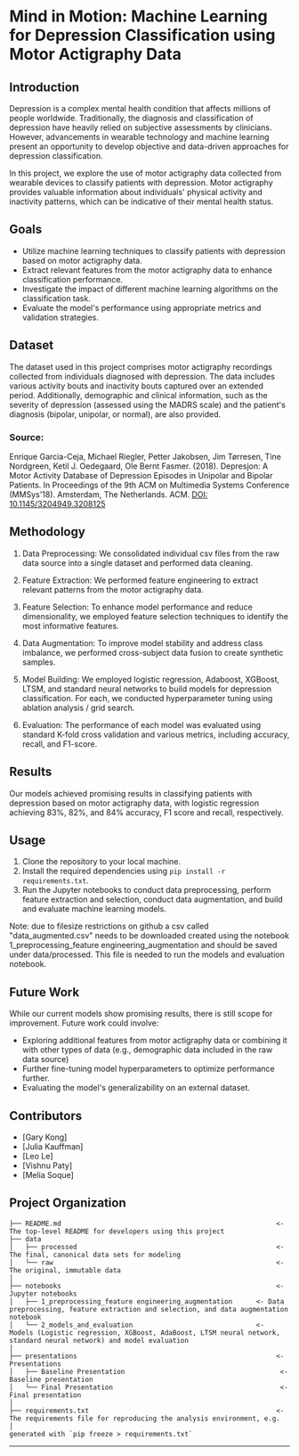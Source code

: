 # Mind in Motion: Machine Learning for Depression Classification using Motor Actigraphy Data

## Introduction

Depression is a complex mental health condition that affects millions of people worldwide. Traditionally, the diagnosis and classification of depression have heavily relied on subjective assessments by clinicians. However, advancements in wearable technology and machine learning present an opportunity to develop objective and data-driven approaches for depression classification.

In this project, we explore the use of motor actigraphy data collected from wearable devices to classify patients with depression. Motor actigraphy provides valuable information about individuals' physical activity and inactivity patterns, which can be indicative of their mental health status.

## Goals

- Utilize machine learning techniques to classify patients with depression based on motor actigraphy data.
- Extract relevant features from the motor actigraphy data to enhance classification performance.
- Investigate the impact of different machine learning algorithms on the classification task.
- Evaluate the model's performance using appropriate metrics and validation strategies.

## Dataset

The dataset used in this project comprises motor actigraphy recordings collected from individuals diagnosed with depression. The data includes various activity bouts and inactivity bouts captured over an extended period. Additionally, demographic and clinical information, such as the severity of depression (assessed using the MADRS scale) and the patient's diagnosis (bipolar, unipolar, or normal), are also provided.

### Source:
Enrique Garcia-Ceja, Michael Riegler, Petter Jakobsen, Jim Tørresen, Tine Nordgreen, Ketil J. Oedegaard, Ole Bernt Fasmer. (2018). Depresjon: A Motor Activity Database of Depression Episodes in Unipolar and Bipolar Patients. In Proceedings of the 9th ACM on Multimedia Systems Conference (MMSys'18). Amsterdam, The Netherlands. ACM. [DOI: 10.1145/3204949.3208125](http://doi.acm.org/10.1145/3204949.3208125)

## Methodology

1. Data Preprocessing: We consolidated individual csv files from the raw data source into a single dataset and performed data cleaning.

3. Feature Extraction: We performed feature engineering to extract relevant patterns from the motor actigraphy data.

4. Feature Selection: To enhance model performance and reduce dimensionality, we employed feature selection techniques to identify the most informative features.

5. Data Augmentation: To improve model stability and address class imbalance, we performed cross-subject data fusion to create synthetic samples.

5. Model Building: We employed logistic regression, Adaboost, XGBoost, LTSM, and standard neural networks to build models for depression classification. For each, we conducted hyperparameter tuning using ablation analysis / grid search.

6. Evaluation: The performance of each model was evaluated using standard K-fold cross validation and various metrics, including accuracy, recall, and F1-score.

## Results

Our models achieved promising results in classifying patients with depression based on motor actigraphy data, with logistic regression achieving 83%, 82%, and 84% accuracy, F1 score and recall, respectively.

## Usage

1. Clone the repository to your local machine.
2. Install the required dependencies using `pip install -r requirements.txt`.
3. Run the Jupyter notebooks to conduct data preprocessing, perform feature extraction and selection, conduct data augmentation, and build and evaluate machine learning models.

Note: due to filesize restrictions on github a csv called "data_augmented.csv" needs to be downloaded created using the notebook 1_preprocessing_feature engineering_augmentation and should be saved under data/processed. This file is needed to run the models and evaluation notebook.

## Future Work

While our current models show promising results, there is still scope for improvement. Future work could involve:

- Exploring additional features from motor actigraphy data or combining it with other types of data (e.g., demographic data included in the raw data source)
- Further fine-tuning model hyperparameters to optimize performance further.
- Evaluating the model's generalizability on an external dataset.

## Contributors
- [Gary Kong]
- [Julia Kauffman]
- [Leo Le]
- [Vishnu Paty]
- [Melia Soque]

Project Organization
------------

    ├── README.md                                                      <- The top-level README for developers using this project
    ├── data
    │   ├── processed                                                  <- The final, canonical data sets for modeling
    │   └── raw                                                        <- The original, immutable data
    │
    ├── notebooks                                                      <- Jupyter notebooks
    │   ├── 1_preprocessing_feature engineering_augmentation      <- Data preprocessing, feature extraction and selection, and data augmentation notebook
    │   └── 2_models_and_evaluation                               <- Models (Logistic regression, XGBoost, AdaBoost, LTSM neural network, standard neural network) and model evaluation
    │
    ├── presentations                                                  <- Presentations
    │   ├── Baseline Presentation                                       <- Baseline presentation
    │   └── Final Presentation                                          <- Final presentation
    │
    ├── requirements.txt                                               <- The requirements file for reproducing the analysis environment, e.g.
    │                                                                     generated with `pip freeze > requirements.txt`

--------
